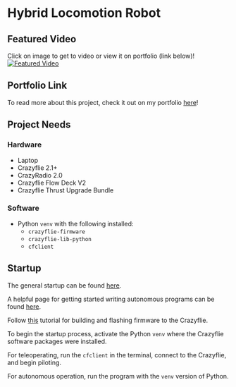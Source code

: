 # Hybrid Locomotion Robot

## Featured Video
Click on image to get to video or view it on portfolio (link below)!
[![Featured Video](https://img.youtube.com/vi/Cmba8ZEuzpo/0.jpg)](https://www.youtube.com/watch?v=Cmba8ZEuzpo)

## Portfolio Link
To read more about this project, check it out on my portfolio [here](https://snydergi.github.io/portfolio_featured/rajad/)!

## Project Needs
### Hardware
- Laptop
- Crazyflie 2.1+
- CrazyRadio 2.0
- Crazyflie Flow Deck V2
- Crazyflie Thrust Upgrade Bundle

### Software
- Python `venv` with the following installed:
  - `crazyflie-firmware`
  - `crazyflie-lib-python`
  - `cfclient`

## Startup
The general startup can be found [here](https://www.bitcraze.io/documentation/tutorials/getting-started-with-crazyflie-2-x/).

A helpful page for getting started writing autonomous programs can be found [here](https://www.bitcraze.io/documentation/tutorials/getting-started-with-stem-drone-bundle/#).

Follow [this](https://www.bitcraze.io/documentation/repository/crazyflie-firmware/master/building-and-flashing/build/#build-python-bindings) tutorial for building and flashing firmware to the Crazyflie.

To begin the startup process, activate the Python `venv` where the Crazyflie software packages were installed. 

For teleoperating, run the `cfclient` in the terminal, connect to the Crazyflie, and begin piloting.

For autonomous operation, run the program with the `venv` version of Python.
